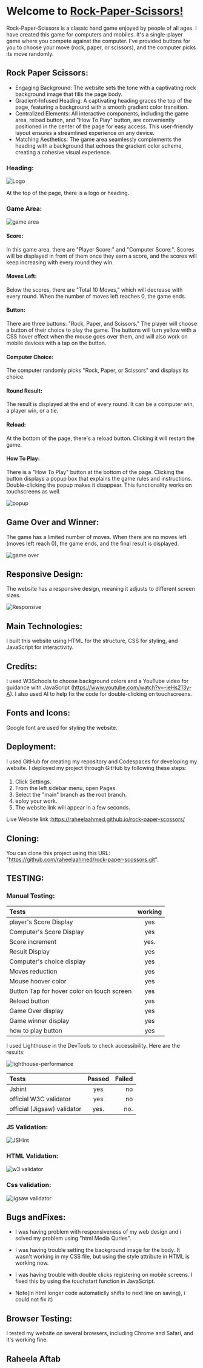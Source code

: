 # Welcome to [Rock-Paper-Scissors!](https://raheelaahmed.github.io/rock-paper-scossors/)


Rock-Paper-Scissors is a classic hand game enjoyed by people of all ages. I have created this game for computers and mobiles. It's a single-player game where you compete against the computer. I've provided buttons for you to choose your move (rock, paper, or scissors), and the computer picks its move randomly.


## Rock Paper Scissors:
* Engaging Background: The website sets the tone with a captivating rock background image that fills the page body.
* Gradient-Infused Heading: A captivating heading graces the top of the page, featuring a background with a smooth gradient color transition.
* Centralized Elements: All interactive components, including the game area, reload button, and "How To Play" button, are conveniently positioned in the center of the page for easy access. This user-friendly layout ensures a streamlined experience on any device.
* Matching Aesthetics: The game area seamlessly complements the heading with a background that echoes the gradient color scheme, creating a cohesive visual experience.




### Heading:






![Logo](documents/screenshots/heading.png)





At the top of the page, there is a logo or heading.




### Game Area:




![game area](documents/screenshots/game.png)



#### Score:


In this game area, there are "Player Score:" and "Computer Score:". Scores will be displayed in front of them once they earn a score, and the scores will keep increasing with every round they win.



#### Moves Left:

Below the scores, there are "Total 10 Moves," which will decrease with every round. When the number of moves left reaches 0, the game ends.



#### Button:


There are three buttons: "Rock, Paper, and Scissors." The player will choose a button of their choice to play the game. The buttons will turn yellow with a CSS hover effect when the mouse goes over them, and will also work on mobile devices with a tap on  the button.

#### Computer Choice:

The computer randomly picks "Rock, Paper, or Scissors" and displays its choice.


#### Round Result:


The result is displayed at the end of every round. It can be a computer win, a player win, or a tie.














#### Reload:
 
At the bottom of the page, there's a reload button. Clicking it will restart the game.


#### How To Play:
There is a "How To Play" button at the bottom of the page. Clicking the button displays a popup box that explains the game rules and instructions. Double-clicking the popup makes it disappear. This functionality works on touchscreens as well.



![popup](documents/screenshots/pop-up.png)




## Game Over and Winner:

The game has a limited number of moves. When there are no moves left (moves left reach 0), the game ends, and the final result is displayed.




![game over](documents/screenshots/game-over.png)



## Responsive Design:

The website has a responsive design, meaning it adjusts to different screen sizes.





![Responsive](documents/screenshots/responsive-deisgn.png)


## Main Technologies:
I built this website using HTML for the structure, CSS for styling, and JavaScript for interactivity.



## Credits:
I used W3Schools to choose background colors and a YouTube video for guidance with JavaScript (https://www.youtube.com/watch?v=-jeHs213y-A). I also used AI to help fix the code for double-clicking on touchscreens.



## Fonts and Icons:
 Google font are used for styling the website.



## Deployment:

I used GitHub for creating my repository and Codespaces for developing my website. I deployed my project through GitHub by following these steps:


####

1. Click Settings.
1. From the left sidebar menu, open Pages.
1. Select the "main" branch as the root branch.
1. eploy your work.
1. The website link will appear in a few seconds.


Live Website link :https://raheelaahmed.github.io/rock-paper-scossors/



## Cloning:

 You can clone this project using this URL: "https://github.com/raheelaahmed/rock-paper-scossors.git".





## TESTING: 


### Manual Testing:


| Tests     | working   |    
| :---      |    :----: |       
| player's Score Display   | yes      | 
|Computer's Score Display  | yes       | 
| Score increment   |yes.       |
|Result Display|  yes|
|Computer's choice display|yes|
|Moves reduction| yes|
|Mouse hoover color|yes|
|Button Tap for hover color on touch screen|yes|
|Reload button|yes|
|Game Over display|yes|
|Game winner display|yes|
|how to play button|yes|








I used Lighthouse in the DevTools to check accessibility. Here are the results:

![lighthouse-performance](documents/lighthouse.png)


| Tests     | Passed    | Failed    |
| :---      |    :----: |       ---:|
|Jshint   | yes      | no   |
|official W3C validator  | yes       | no      |
| official (Jigsaw) validator   |yes.       |no.       |

### JS Validation:
![JSHint](documents/screenshots/java-validation.png)


### HTML Validation:


![w3 validator](documents/screenshots/html-validation.png)


### Css validation:

![jigsaw validator](documents/screenshots/css-validation.png)


## Bugs andFixes:

* I was having problem with responsiveness of my web design and i solved my problem using "html Media Quries".
* I was having trouble setting the background image for the body. It wasn't working in my CSS file, but using the style attribute in HTML is working now.
* I was having trouble with double clicks registering on mobile screens. I fixed this by using the touchstart function in JavaScript.

* Note(In html longer code automaticlly shifts to next line on saving), i could not fix it)









## Browser Testing:
I tested my website on several browsers, including Chrome and Safari, and it's working fine.















## Raheela Aftab
